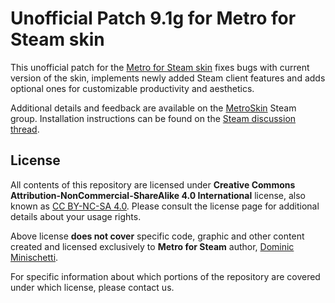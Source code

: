 # Unofficial Patch 9.1g for Metro for Steam skin


This unofficial patch for the [Metro for Steam skin](https://metroforsteam.com) fixes bugs with current version of the skin, implements newly added Steam client features and adds optional ones for customizable productivity and aesthetics.

Additional details and feedback are available on the [MetroSkin](https://steamcommunity.com/groups/metroskin) Steam group. Installation instructions can be found on the [Steam discussion thread](https://steamcommunity.com/groups/metroskin/discussions/0/141136086931804907).

## License

All contents of this repository are licensed under **Creative Commons Attribution-NonCommercial-ShareAlike 4.0 International** license, also known as [CC BY-NC-SA 4.0](https://creativecommons.org/licenses/by-nc-sa/4.0). Please consult the license page for additional details about your usage rights.

Above license **does not cover** specific code, graphic and other content created and licensed exclusively to **Metro for Steam** author, [Dominic Minischetti](https://github.com/minischetti).

For specific information about which portions of the repository are covered under which license, please contact us.
